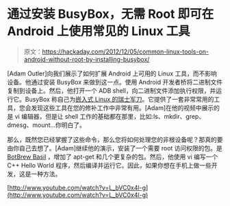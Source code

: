 # 通过安装 BusyBox，无需 Root 即可在 Android 上使用常见的 Linux 工具

> 原文：<https://hackaday.com/2012/12/05/common-linux-tools-on-android-without-root-by-installing-busybox/>

[Adam Outler]向我们展示了如何扩展 Android 上可用的 Linux 工具，而不影响设备。他通过安装 BusyBox 来做到这一点。使用 Android 开发者桥将二进制文件复制到设备上。然后，他打开一个 ADB shell，向二进制文件添加执行权限，并运行它。BusyBox 称自己为[嵌入式 Linux 的瑞士军刀](http://www.busybox.net/about.html)。它提供了一套非常常用的工具，您会发现这些工具在您的修补工作中非常有用。[Adam]在他的视频中展示的是 vi 编辑器，但是让 shell 工作的基础都在那里，比如:ls、mkdir、grep、dmesg、mount…你明白了。

那么，既然您已经掌握了这些命令，那么您将如何处理您的非根设备呢？那真的要由你自己去想了。[Adam]继续他的演示，安装了一个需要 root 访问权限的包。是 [BotBrew Basil](https://play.google.com/store/apps/details?id=com.botbrew.basil&hl=en) ，增加了 apt-get 和几个更复杂的包。然后，他使用 vi 编写一个 C++ Hello World 程序，然后编译并运行它。因此，如果你想在手机上做一些开发，这是一种方法。

[http://www.youtube.com/watch?v=L_bVC0x4l-g](http://www.youtube.com/watch?v=L_bVC0x4l-g)